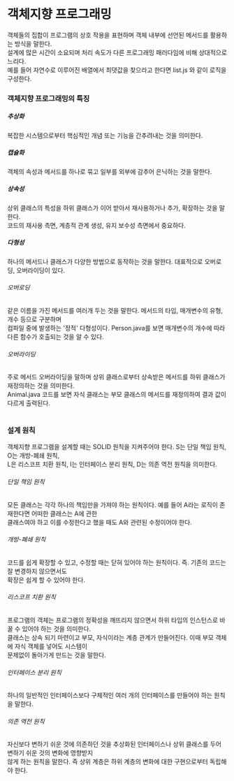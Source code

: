 # 객체지향 프로그래밍
객체들의 집합이 프로그램의 상호 작용을 표현하며 객체 내부에 선언된 메서드를 활용하는 방식을 말한다.<br/>
설계에 많은 시간이 소요되며 처리 속도가 다른 프로그래밍 패러다임에 비해 상대적으로 느리다.<br/>
예를 들어 자연수로 이루어진 배열에서 최댓값을 찾으라고 한다면 list.js 와 같이 로직을 구성한다.<br/>

### 객체지향 프로그래밍의 특징
##### 추상화
복잡한 시스템으로부터 핵심적인 개념 또는 기능을 간추려내는 것을 의미한다.<br/>
##### 캡슐화
객체의 속성과 메서드를 하나로 묶고 일부를 외부에 감추어 은닉하는 것을 말한다.<br/>
##### 상속성
상위 클래스의 특성을 하위 클래스가 이어 받아서 재사용하거나 추가, 확장하는 것을 말한다.<br/>
코드의 재사용 측면, 계층적 관계 생성, 유지 보수성 측면에서 중요하다.<br/>
##### 다형성
하나의 메서드나 클래스가 다양한 방법으로 동작하는 것을 말한다. 대표적으로 오버로딩, 오버라이딩이 있다.<br/>
###### 오버로딩
같은 이름을 가진 메서드를 여러개 두는 것을 말한다. 메서드의 타입, 매개변수의 유형, 개수 등으로 구분하며<br/>
컴파일 중에 발생하는 '정적' 다형성이다. Person.java를 보면 매개변수의 개수에 따라 다른 함수가 호출되는 것을 알 수 있다.<br/>
###### 오버라이딩
주로 메서드 오버라이딩을 말하며 상위 클래스로부터 상속받은 메서드를 하위 클래스가 재정의하는 것을 의미한다.<br/>
Animal.java 코드를 보면 자식 클래스는 부모 클래스의 메서드를 재정의하여 결과 값이 다르게 출력된다.<br/>
<br/>
### 설계 원칙
객체지향 프로그램을 설계할 때는 SOLID 원칙을 지켜주어야 한다. S는 단일 책임 원칙, O는 개방-폐쇄 원칙,<br/>
L은 리스코프 치환 원칙, I는 인터페이스 분리 원칙, D는 의존 역전 원칙을 의미한다.<br/>
###### 단일 책임 원칙
모든 클래스는 각각 하나의 책임만을 가져야 하는 원칙이다. 예를 들어 A라는 로직이 존재한다면 어떠한 클래스는 A에 관한<br/>
클래스여야 하고 이를 수정한다고 했을 때도 A와 관련된 수정이어야 한다.<br/>
###### 개방-폐쇄 원칙
코드를 쉽게 확장할 수 있고, 수정할 때는 닫혀 있어야 하는 원칙이다. 즉. 기존의 코드는 잘 변경하지 않으면서도<br/>
확장은 쉽게 할 수 있어야 한다.<br/>
###### 리스코프 치환 원칙
프로그램의 객체는 프로그램의 정확성을 깨뜨리지 않으면서 하위 타입의 인스턴스로 바꿀 수 있어야 하는 것을 의미한다.<br/>
클래스는 상속 되기 마련이고 부모, 자식이라는 계층 관계가 만들어진다. 이때 부모 객체에 자식 객체를 넣어도 시스템이 <br/>문제없이 돌아가게 만드는 것을 말한다.<br/>
###### 인터페이스 분리 원칙
하나의 일반적인 인터페이스보다 구체적인 여러 개의 인터페이스를 만들어야 하는 원칙을 말한다.<br/>
###### 의존 역전 원칙
자신보다 변하기 쉬운 것에 의존하던 것을 추상화된 인터페이스나 상위 클래스를 두어 변하기 쉬운 것의 변화에 영향받지<br/>
않게 하는 원칙을 말한다. 즉 상위 계층은 하위 계층의 변화에 대한 구현으로부터 독립해야 한다.